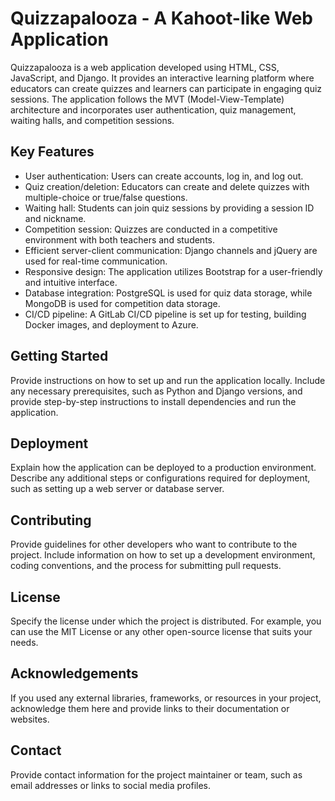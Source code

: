 # Quizzapalooza - A Kahoot-like Web Application

Quizzapalooza is a web application developed using HTML, CSS, JavaScript, and Django. It provides an interactive learning platform where educators can create quizzes and learners can participate in engaging quiz sessions. The application follows the MVT (Model-View-Template) architecture and incorporates user authentication, quiz management, waiting halls, and competition sessions.

## Key Features

- User authentication: Users can create accounts, log in, and log out.
- Quiz creation/deletion: Educators can create and delete quizzes with multiple-choice or true/false questions.
- Waiting hall: Students can join quiz sessions by providing a session ID and nickname.
- Competition session: Quizzes are conducted in a competitive environment with both teachers and students.
- Efficient server-client communication: Django channels and jQuery are used for real-time communication.
- Responsive design: The application utilizes Bootstrap for a user-friendly and intuitive interface.
- Database integration: PostgreSQL is used for quiz data storage, while MongoDB is used for competition data storage.
- CI/CD pipeline: A GitLab CI/CD pipeline is set up for testing, building Docker images, and deployment to Azure.


## Getting Started

Provide instructions on how to set up and run the application locally. Include any necessary prerequisites, such as Python and Django versions, and provide step-by-step instructions to install dependencies and run the application.

## Deployment

Explain how the application can be deployed to a production environment. Describe any additional steps or configurations required for deployment, such as setting up a web server or database server.

## Contributing

Provide guidelines for other developers who want to contribute to the project. Include information on how to set up a development environment, coding conventions, and the process for submitting pull requests.

## License

Specify the license under which the project is distributed. For example, you can use the MIT License or any other open-source license that suits your needs.

## Acknowledgements

If you used any external libraries, frameworks, or resources in your project, acknowledge them here and provide links to their documentation or websites.

## Contact

Provide contact information for the project maintainer or team, such as email addresses or links to social media profiles.

